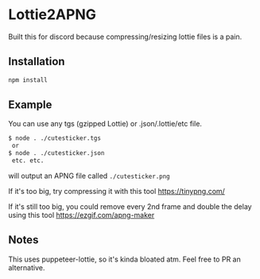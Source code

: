 # Lottie2APNG

Built this for discord because compressing/resizing lottie files is a pain.

## Installation

```bash
npm install
```

## Example

You can use any tgs (gzipped Lottie) or .json/.lottie/etc file.

```bash
$ node . ./cutesticker.tgs
 or
$ node . ./cutesticker.json
 etc. etc.
```

will output an APNG file called `./cutesticker.png`

If it's too big, try compressing it with this tool https://tinypng.com/

If it's still too big, you could remove every 2nd frame and double the delay using this tool https://ezgif.com/apng-maker

## Notes

This uses puppeteer-lottie, so it's kinda bloated atm. Feel free to PR an alternative.
